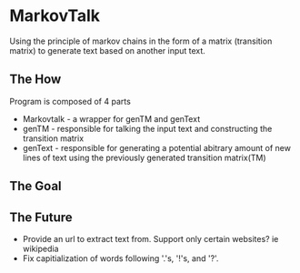 # MarkovTalk
Using the principle of markov chains in the form of a matrix (transition matrix) to generate text based on another input text.


## The How

Program is composed of 4 parts
* Markovtalk -  a wrapper for genTM and genText
* genTM - responsible for talking the input text and constructing the transition matrix 
* genText - responsible for generating a potential abitrary amount of new lines of text using the previously generated transition matrix(TM)

## The Goal

## The Future
* Provide an url to extract text from. Support only certain websites? ie wikipedia
* Fix capitialization of words following '.'s, '!'s, and '?'.
